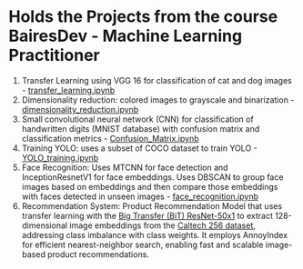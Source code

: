 # Holds the Projects from the course BairesDev - Machine Learning Practitioner
1) Transfer Learning using VGG 16 for classification of cat and dog images - [transfer_learning.ipynb](https://github.com/igornunespatricio/BairesDev-Machine-Learning-Practitioner/blob/main/transfer_learning.ipynb)
2) Dimensionality reduction: colored images to grayscale and binarization - [dimensionality_reduction.ipynb](https://github.com/igornunespatricio/BairesDev-Machine-Learning-Practitioner/blob/main/dimensionality_reduction.ipynb)
3) Small convolutional neural network (CNN) for classification of handwritten digits (MNIST database) with confusion matrix and classification metrics - [Confusion_Matrix.ipynb](https://github.com/igornunespatricio/BairesDev-Machine-Learning-Practitioner/blob/main/Confusion_Matrix.ipynb)
4) Training YOLO: uses a subset of COCO dataset to train YOLO - [YOLO_training.ipynb](https://github.com/igornunespatricio/BairesDev-Machine-Learning-Practitioner/blob/main/YOLO_training.ipynb)
5) Face Recognition: Uses MTCNN for face detection and InceptionResnetV1 for face embeddings. Uses DBSCAN to group face images based on embeddings and then compare those embeddings with faces detected in unseen images - [face_recognition.ipynb](https://github.com/igornunespatricio/BairesDev-Machine-Learning-Practitioner/blob/main/face_recognition.ipynb)
6) Recommendation System: Product Recommendation Model that uses transfer learning with the [Big Transfer (BiT) ResNet-50x1](https://www.kaggle.com/models/google/bit/TensorFlow2/m-r50x1/1) to extract 128-dimensional image embeddings from the [Caltech 256 dataset](https://www.kaggle.com/datasets/jessicali9530/caltech256), addressing class imbalance with class weights. It employs AnnoyIndex for efficient nearest-neighbor search, enabling fast and scalable image-based product recommendations.
